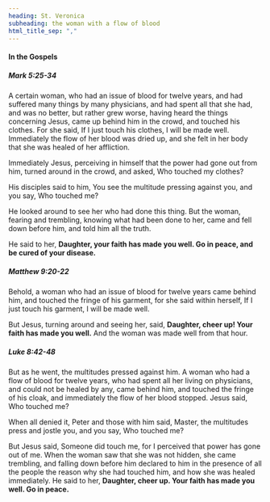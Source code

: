 ```yaml
---
heading: St. Veronica
subheading: the woman with a flow of blood
html_title_sep: ","
---
```



#### In the Gospels

##### Mark 5:25-34

A certain woman, who had an issue of blood for twelve years, and had suffered
many things by many physicians, and had spent all that she had, and was no
better, but rather grew worse, having heard the things concerning Jesus, came
up behind him in the crowd, and touched his clothes. For she said, If I just
touch his clothes, I will be made well. Immediately the flow of her blood was
dried up, and she felt in her body that she was healed of her affliction.

Immediately Jesus, perceiving in himself that the power had gone out from him,
turned around in the crowd, and asked, Who touched my clothes?

His disciples said to him, You see the multitude pressing against you, and you
say, Who touched me?

He looked around to see her who had done this thing. But the woman, fearing and
trembling, knowing what had been done to her, came and fell down before him,
and told him all the truth.

He said to her, **Daughter, your faith has made you well. Go in peace, and be
cured of your disease.**


##### Matthew 9:20-22

Behold, a woman who had an issue of blood for twelve years came behind him, and
touched the fringe of his garment, for she said within herself, If I just touch
his garment, I will be made well.

But Jesus, turning around and seeing her, said, **Daughter, cheer up! Your
faith has made you well.** And the woman was made well from that hour.


##### Luke 8:42-48

But as he went, the multitudes pressed against him. A woman who had a flow of
blood for twelve years, who had spent all her living on physicians, and could
not be healed by any, came behind him, and touched the fringe of his cloak, and
immediately the flow of her blood stopped. Jesus said, Who touched me?

When all denied it, Peter and those with him said, Master, the multitudes press
and jostle you, and you say, Who touched me?

But Jesus said, Someone did touch me, for I perceived that power has gone out
of me. When the woman saw that she was not hidden, she came trembling, and
falling down before him declared to him in the presence of all the people the
reason why she had touched him, and how she was healed immediately. He said to
her, **Daughter, cheer up. Your faith has made you well. Go in peace.**
